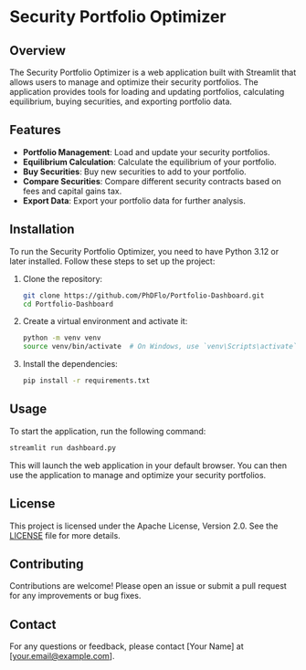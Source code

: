# Security Portfolio Optimizer

## Overview

The Security Portfolio Optimizer is a web application built with Streamlit that allows users to manage and optimize their security portfolios. The application provides tools for loading and updating portfolios, calculating equilibrium, buying securities, and exporting portfolio data.

## Features

- **Portfolio Management**: Load and update your security portfolios.
- **Equilibrium Calculation**: Calculate the equilibrium of your portfolio.
- **Buy Securities**: Buy new securities to add to your portfolio.
- **Compare Securities**: Compare different security contracts based on fees and capital gains tax.
- **Export Data**: Export your portfolio data for further analysis.

## Installation

To run the Security Portfolio Optimizer, you need to have Python 3.12 or later installed. Follow these steps to set up the project:

1. Clone the repository:

   ```bash
   git clone https://github.com/PhDFlo/Portfolio-Dashboard.git
   cd Portfolio-Dashboard
   ```

2. Create a virtual environment and activate it:

   ```bash
   python -m venv venv
   source venv/bin/activate  # On Windows, use `venv\Scripts\activate`
   ```

3. Install the dependencies:
   ```bash
   pip install -r requirements.txt
   ```

## Usage

To start the application, run the following command:

```bash
streamlit run dashboard.py
```

This will launch the web application in your default browser. You can then use the application to manage and optimize your security portfolios.

## License

This project is licensed under the Apache License, Version 2.0. See the [LICENSE](LICENSE) file for more details.

## Contributing

Contributions are welcome! Please open an issue or submit a pull request for any improvements or bug fixes.

## Contact

For any questions or feedback, please contact [Your Name] at [your.email@example.com].

